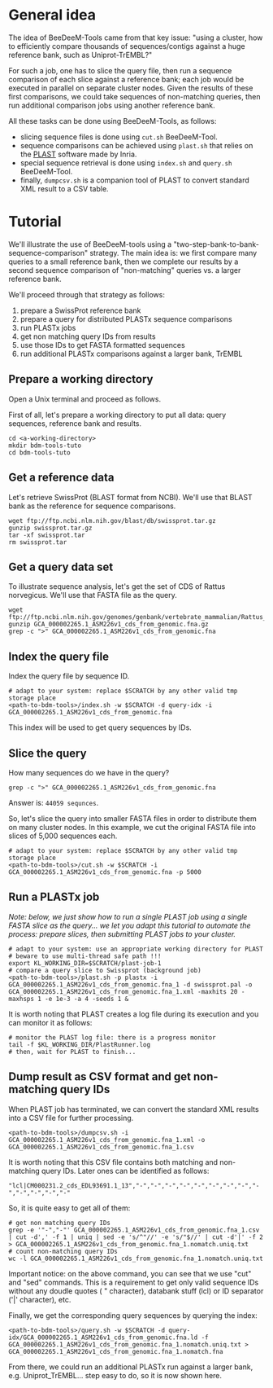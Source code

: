 # General idea 

The idea of BeeDeeM-Tools came from that key issue: "using a cluster, how to efficiently compare thousands of sequences/contigs against a huge reference bank, such as Uniprot-TrEMBL?"

For such a job, one has to slice the query file, then run a sequence comparison of each slice against a reference bank; each job would be executed in parallel on separate cluster nodes. Given the results of these first comparisons, we could take sequences of non-matching queries, then run additional comparison jobs using another reference bank. 

All these tasks can be done using BeeDeeM-Tools, as follows:

* slicing sequence files is done using `cut.sh` BeeDeeM-Tool.
* sequence comparisons can be achieved using `plast.sh` that relies on the [PLAST](https://plast.inria.fr/) software made by Inria.
* special sequence retrieval is done using `index.sh` and `query.sh` BeeDeeM-Tool. 
* finally, `dumpcsv.sh` is a companion tool of PLAST to convert standard XML result to a CSV table.


# Tutorial

We'll illustrate the use of BeeDeeM-tools using a "two-step-bank-to-bank-sequence-comparison" strategy. The main idea is: we first compare many queries to a small reference bank, then we complete our results by a second sequence comparison of "non-matching" queries vs. a larger reference bank.

We'll proceed through that strategy as follows:

1. prepare a SwissProt reference bank
1. prepare a query for distributed PLASTx sequence comparisons
1. run PLASTx jobs
1. get non matching query IDs from results
1. use those IDs to get FASTA formatted sequences 
1. run additional PLASTx comparisons against a larger bank, TrEMBL

## Prepare a working directory

Open a Unix terminal and proceed as follows.

First of all, let's prepare a working directory to put all data: query sequences, reference bank and results.

```
cd <a-working-directory>
mkdir bdm-tools-tuto
cd bdm-tools-tuto
```

## Get a reference data

Let's retrieve SwissProt (BLAST format from NCBI). We'll use that BLAST bank as the reference for sequence comparisons.

```
wget ftp://ftp.ncbi.nlm.nih.gov/blast/db/swissprot.tar.gz
gunzip swissprot.tar.gz
tar -xf swissprot.tar
rm swissprot.tar
```

## Get a query data set

To illustrate sequence analysis, let's get the set of CDS of Rattus norvegicus. We'll use that FASTA file as the query.

```
wget ftp://ftp.ncbi.nlm.nih.gov/genomes/genbank/vertebrate_mammalian/Rattus_norvegicus/all_assembly_versions/GCA_000002265.1_ASM226v1/GCA_000002265.1_ASM226v1_cds_from_genomic.fna.gz
gunzip GCA_000002265.1_ASM226v1_cds_from_genomic.fna.gz
grep -c ">" GCA_000002265.1_ASM226v1_cds_from_genomic.fna
```
## Index the query file

Index the query file by sequence ID. 

```
# adapt to your system: replace $SCRATCH by any other valid tmp storage place
<path-to-bdm-tools>/index.sh -w $SCRATCH -d query-idx -i GCA_000002265.1_ASM226v1_cds_from_genomic.fna
```
This index will be used to get query sequences by IDs.

## Slice the query 

How many sequences do we have in the query?

```
grep -c ">" GCA_000002265.1_ASM226v1_cds_from_genomic.fna
```

Answer is: `44059 sequnces`.

So, let's slice the query into smaller FASTA files in order to distribute them on many cluster nodes. In this example, we cut the original FASTA file into slices of 5,000 sequences each.

```
# adapt to your system: replace $SCRATCH by any other valid tmp storage place
<path-to-bdm-tools>/cut.sh -w $SCRATCH -i GCA_000002265.1_ASM226v1_cds_from_genomic.fna -p 5000
```

## Run a PLASTx job

*Note: below, we just show how to run a single PLAST job using a single FASTA slice as the query... we let you adapt this tutorial to automate the process: prepare slices, then submitting PLAST jobs to your cluster.*

```
# adapt to your system: use an appropriate working directory for PLAST
# beware to use multi-thread safe path !!!
export KL_WORKING_DIR=$SCRATCH/plast-job-1
# compare a query slice to Swissprot (background job)
<path-to-bdm-tools>/plast.sh -p plastx -i GCA_000002265.1_ASM226v1_cds_from_genomic.fna_1 -d swissprot.pal -o GCA_000002265.1_ASM226v1_cds_from_genomic.fna_1.xml -maxhits 20 -maxhsps 1 -e 1e-3 -a 4 -seeds 1 &
```
It is worth noting that PLAST creates a log file during its execution and you can monitor it as follows:
```
# monitor the PLAST log file: there is a progress monitor
tail -f $KL_WORKING_DIR/PlastRunner.log
# then, wait for PLAST to finish...
```

## Dump result as CSV format and get non-matching query IDs

When PLAST job has terminated, we can convert the standard XML results into a CSV file for further processing.

```
<path-to-bdm-tools>/dumpcsv.sh -i GCA_000002265.1_ASM226v1_cds_from_genomic.fna_1.xml -o GCA_000002265.1_ASM226v1_cds_from_genomic.fna_1.csv
```
It is worth noting that this CSV file contains both matching and non-matching query IDs. Later ones can be identified as follows:

```
"lcl|CM000231.2_cds_EDL93691.1_13","-","-","-","-","-","-","-","-","-","-","-","-","-"
```

So, it is quite easy to get all of them:

```
# get non matching query IDs
grep -e '"-","-"' GCA_000002265.1_ASM226v1_cds_from_genomic.fna_1.csv | cut -d',' -f 1 | uniq | sed -e 's/^"//' -e 's/"$//' | cut -d'|' -f 2 > GCA_000002265.1_ASM226v1_cds_from_genomic.fna_1.nomatch.uniq.txt
# count non-matching query IDs
wc -l GCA_000002265.1_ASM226v1_cds_from_genomic.fna_1.nomatch.uniq.txt
```

Important notice: on the above command, you can see that we use "cut" and "sed" commands. This is a requirement to get only valid sequence IDs without any doudle quotes ( " character), databank stuff (lcl) or ID separator ('|' character), etc.

Finally, we get the corresponding query sequences by querying the index:

```
<path-to-bdm-tools>/query.sh -w $SCRATCH -d query-idx/GCA_000002265.1_ASM226v1_cds_from_genomic.fna.ld -f GCA_000002265.1_ASM226v1_cds_from_genomic.fna_1.nomatch.uniq.txt > GCA_000002265.1_ASM226v1_cds_from_genomic.fna_1.nomatch.fna
```

From there, we could run an additional PLASTx run against a larger bank, e.g. Uniprot_TrEMBL... step easy to do, so it is now shown here.

